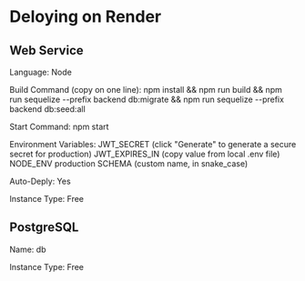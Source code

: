 # Deloying on Render

## Web Service

Language: Node

Build Command (copy on one line):
npm install &&
npm run build &&
npm run sequelize --prefix backend db:migrate &&
npm run sequelize --prefix backend db:seed:all

Start Command: npm start

Environment Variables:
JWT_SECRET (click "Generate" to generate a secure secret for production)
JWT_EXPIRES_IN (copy value from local .env file)
NODE_ENV production
SCHEMA (custom name, in snake_case)

Auto-Deply: Yes

Instance Type: Free


## PostgreSQL

Name: db

Instance Type: Free
